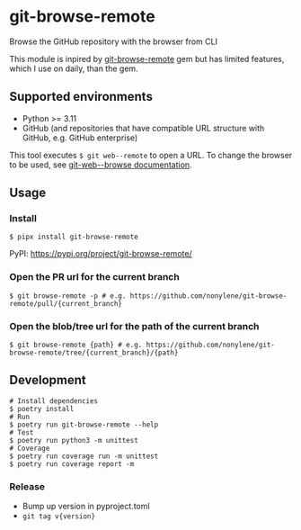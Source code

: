 # git-browse-remote

Browse the GitHub repository with the browser from CLI

This module is inpired by [git-browse-remote](https://github.com/motemen/git-browse-remote) gem but has limited features, which I use on daily, than the gem.

## Supported environments

- Python >= 3.11
- GitHub (and repositories that have compatible URL structure with GitHub, e.g. GitHub enterprise)

This tool executes `$ git web--remote` to open a URL. To change the browser to be used, see [git-web--browse documentation](https://git-scm.com/docs/git-web--browse).

## Usage

### Install

```
$ pipx install git-browse-remote
```

PyPI: https://pypi.org/project/git-browse-remote/


### Open the PR url for the current branch

```
$ git browse-remote -p # e.g. https://github.com/nonylene/git-browse-remote/pull/{current_branch}
```


### Open the blob/tree url for the path of the current branch

```
$ git browse-remote {path} # e.g. https://github.com/nonylene/git-browse-remote/tree/{current_branch}/{path}
```


## Development

```
# Install dependencies
$ poetry install
# Run
$ poetry run git-browse-remote --help
# Test
$ poetry run python3 -m unittest
# Coverage
$ poetry run coverage run -m unittest
$ poetry run coverage report -m
```

### Release

- Bump up version in pyproject.toml
- `git tag v{version}`
